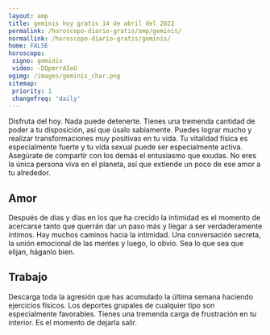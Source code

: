 ```yaml
---
layout: amp
title: geminis hoy gratis 14 de abril del 2022 
permalink: /horoscopo-diario-gratis/amp/geminis/
normallink: /horoscopo-diario-gratis/geminis/
home: FALSE
horoscopo:
 signo: geminis
 video: -DQpmrrAIeU
ogimg: /images/geminis_char.png
sitemap:
 priority: 1
 changefreq: 'daily'
---
```



Disfruta del hoy. Nada puede detenerte. Tienes una tremenda cantidad de poder a tu disposición, así que úsalo sabiamente. Puedes lograr mucho y realizar transformaciones muy positivas en tu vida. Tu vitalidad física es especialmente fuerte y tu vida sexual puede ser especialmente activa. Asegúrate de compartir con los demás el entusiasmo que exudas. No eres la única persona viva en el planeta, así que extiende un poco de ese amor a tu alrededor.

## Amor

Después de días y días en los que ha crecido la intimidad es el momento de acercarse tanto que querrán dar un paso más y llegar a ser verdaderamente íntimos. Hay muchos caminos hacia la intimidad. Una conversación secreta, la unión emocional de las mentes y luego, lo obvio. Sea lo que sea que elijan, háganlo bien.

## Trabajo

Descarga toda la agresión que has acumulado la última semana haciendo ejercicios físicos. Los deportes grupales de cualquier tipo son especialmente favorables. Tienes una tremenda carga de frustración en tu interior. Es el momento de dejarla salir.